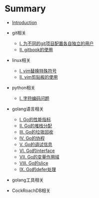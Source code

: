 # Summary

* [Introduction](README.md)
* git相关
    * [I. 为不同的git项目配置各自独立的用户](./git/user.md)
    * [II. gitbook的使用](./git/gitbook.md)

* linux相关
    * [I. vim替换特殊符号](./linux/vim_replace.md)
    * [II. vim剪贴板的使用](./linux/vim_paste.md)

* python相关
    * [I. 字符编码问题](./python/character.md)

* golang语言相关
    * [I. Go的性能指标](./golang/performance.md)
    * [II. Go的堆栈分配](./golang/heap_stack.md)
    * [III. Go的垃圾回收](./golang/gc.md)
    * [IV. Go的协程](./golang/goroutine.md)
    * [V. Go的调试信息](./golang/stack_trace.md)
    * [VI. Go的interface](./golang/composition.md)
    * [VII. Go的变量作用域](./golang/operator.md)
    * [VIII. Go的slice](./golang/slice.md)
    * [IX. Go的defer处理](./golang/defer.md)

* golang工具相关
* CockRoachDB相关
